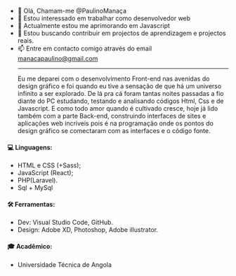 - 👋 Olá, Chamam-me @PaulinoManaça
- 👀 Estou interessado em trabalhar como desenvolvedor web
- 🌱 Actualmente estou me aprimorando em Javascript
- 💞️ Estou buscando contribuir em projectos de aprendizagem e projectos reais.
- 📫 Entre em contacto comigo através do email manacapaulino@gmail.com <br><hr>
Eu me deparei com o desenvolvimento Front-end nas avenidas do design gráfico e foi quando eu tive a sensação de que há um universo infinito a ser explorado.
De lá pra cá foram tantas noites passadas a fio diante do PC estudando, testando e analisando códigos Html, Css e de Javascript. E como todo amor quando é cultivado cresce, hoje já lido também com a parte Back-end, construindo interfaces de sites e aplicações web incríveis pois é na programação onde os pontos do design gráfico se comectaram com as interfaces e o código fonte.
<h4>💻 Linguagens:</h4>
<ul>
<li>HTML e CSS (+Sass);</li>
<li>JavaScript (React);</li>
<li>PHP(Laravel).</li>
 <li>Sql + MySql</li>
 </ul>
<h4>🛠️ Ferramentas:</h4>
<ul>
  <li>Dev: Visual Studio Code, GitHub.</li>
  <li>Design: Adobe XD, Photoshop, Adobe illustrator.</li>
</ul>

<h4>🎓 Acadêmico:</h4>
<ul>
  <li>Universidade Técnica de Angola</li>
</ul>





<!---
PaulinoDever/PaulinoDever is a ✨ special ✨ repository because its `README.md` (this file) appears on your GitHub profile.
You can click the Preview link to take a look at your changes.
--->
